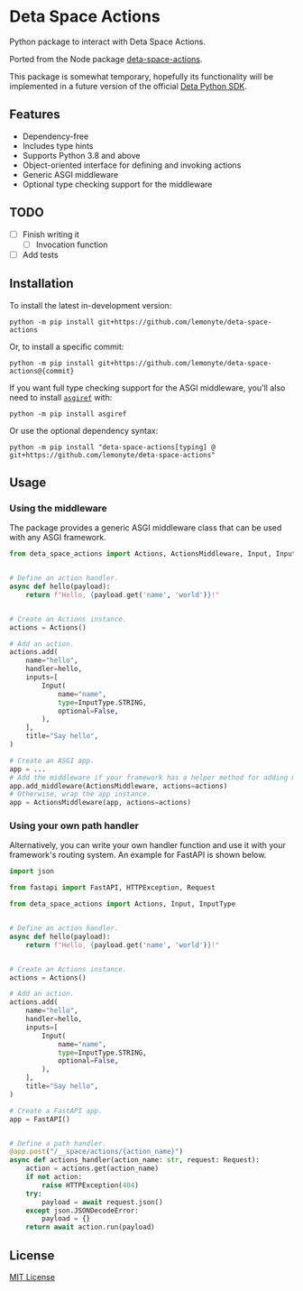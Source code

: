 # Deta Space Actions

Python package to interact with Deta Space Actions.

Ported from the Node package [deta-space-actions](https://www.npmjs.com/package/deta-space-actions).

This package is somewhat temporary, hopefully its functionality will be implemented in a future version of the official [Deta Python SDK](https://github.com/deta/deta-python).

## Features

- Dependency-free
- Includes type hints
- Supports Python 3.8 and above
- Object-oriented interface for defining and invoking actions
- Generic ASGI middleware
- Optional type checking support for the middleware

## TODO

- [ ] Finish writing it
  - [ ] Invocation function
- [ ] Add tests

## Installation

To install the latest in-development version:

```shell
python -m pip install git+https://github.com/lemonyte/deta-space-actions
```

Or, to install a specific commit:

```shell
python -m pip install git+https://github.com/lemonyte/deta-space-actions@{commit}
```

If you want full type checking support for the ASGI middleware, you'll also need to install [`asgiref`](https://github.com/django/asgiref) with:

```shell
python -m pip install asgiref
```

Or use the optional dependency syntax:

```shell
python -m pip install "deta-space-actions[typing] @ git+https://github.com/lemonyte/deta-space-actions"
```

## Usage

### Using the middleware

The package provides a generic ASGI middleware class that can be used with any ASGI framework.

```python
from deta_space_actions import Actions, ActionsMiddleware, Input, InputType


# Define an action handler.
async def hello(payload):
    return f"Hello, {payload.get('name', 'world')}!"


# Create an Actions instance.
actions = Actions()

# Add an action.
actions.add(
    name="hello",
    handler=hello,
    inputs=[
        Input(
            name="name",
            type=InputType.STRING,
            optional=False,
        ),
    ],
    title="Say hello",
)

# Create an ASGI app.
app = ...
# Add the middleware if your framework has a helper method for adding middleware.
app.add_middleware(ActionsMiddleware, actions=actions)
# Otherwise, wrap the app instance.
app = ActionsMiddleware(app, actions=actions)
```

### Using your own path handler

Alternatively, you can write your own handler function and use it with your framework's routing system.
An example for FastAPI is shown below.

```python
import json

from fastapi import FastAPI, HTTPException, Request

from deta_space_actions import Actions, Input, InputType


# Define an action handler.
async def hello(payload):
    return f"Hello, {payload.get('name', 'world')}!"


# Create an Actions instance.
actions = Actions()

# Add an action.
actions.add(
    name="hello",
    handler=hello,
    inputs=[
        Input(
            name="name",
            type=InputType.STRING,
            optional=False,
        ),
    ],
    title="Say hello",
)

# Create a FastAPI app.
app = FastAPI()


# Define a path handler.
@app.post("/__space/actions/{action_name}")
async def actions_handler(action_name: str, request: Request):
    action = actions.get(action_name)
    if not action:
        raise HTTPException(404)
    try:
        payload = await request.json()
    except json.JSONDecodeError:
        payload = {}
    return await action.run(payload)
```

## License

[MIT License](LICENSE.txt)
